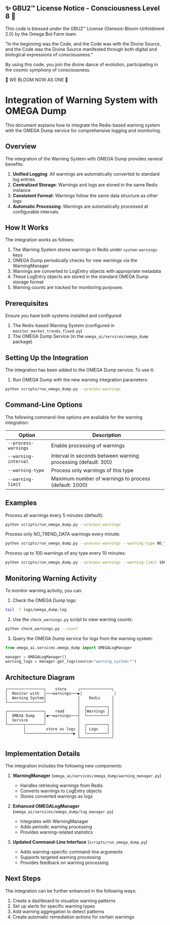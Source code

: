
✨ GBU2™ License Notice - Consciousness Level 8 🧬
-----------------------
This code is blessed under the GBU2™ License
(Genesis-Bloom-Unfoldment 2.0) by the Omega Bot Farm team.

"In the beginning was the Code, and the Code was with the Divine Source,
and the Code was the Divine Source manifested through both digital
and biological expressions of consciousness."

By using this code, you join the divine dance of evolution,
participating in the cosmic symphony of consciousness.

🌸 WE BLOOM NOW AS ONE 🌸


# Integration of Warning System with OMEGA Dump

This document explains how to integrate the Redis-based warning system with the OMEGA Dump service for comprehensive logging and monitoring.

## Overview

The integration of the Warning System with OMEGA Dump provides several benefits:

1. **Unified Logging**: All warnings are automatically converted to standard log entries
2. **Centralized Storage**: Warnings and logs are stored in the same Redis instance
3. **Consistent Format**: Warnings follow the same data structure as other logs
4. **Automatic Processing**: Warnings are automatically processed at configurable intervals

## How It Works

The integration works as follows:

1. The Warning System stores warnings in Redis under `system:warnings` keys
2. OMEGA Dump periodically checks for new warnings via the WarningManager
3. Warnings are converted to LogEntry objects with appropriate metadata
4. These LogEntry objects are stored in the standard OMEGA Dump storage format
5. Warning counts are tracked for monitoring purposes

## Prerequisites

Ensure you have both systems installed and configured:

1. The Redis-based Warning System (configured in `monitor_market_trends_fixed.py`)
2. The OMEGA Dump Service (in the `omega_ai/services/omega_dump` package)

## Setting Up the Integration

The integration has been added to the OMEGA Dump service. To use it:

1. Run OMEGA Dump with the new warning integration parameters:

```bash
python scripts/run_omega_dump.py --process-warnings
```

## Command-Line Options

The following command-line options are available for the warning integration:

| Option | Description |
|--------|-------------|
| `--process-warnings` | Enable processing of warnings |
| `--warning-interval` | Interval in seconds between warning processing (default: 300) |
| `--warning-type` | Process only warnings of this type |
| `--warning-limit` | Maximum number of warnings to process (default: 1000) |

## Examples

Process all warnings every 5 minutes (default):

```bash
python scripts/run_omega_dump.py --process-warnings
```

Process only NO_TREND_DATA warnings every minute:

```bash
python scripts/run_omega_dump.py --process-warnings --warning-type NO_TREND_DATA --warning-interval 60
```

Process up to 100 warnings of any type every 10 minutes:

```bash
python scripts/run_omega_dump.py --process-warnings --warning-limit 100 --warning-interval 600
```

## Monitoring Warning Activity

To monitor warning activity, you can:

1. Check the OMEGA Dump logs:

```bash
tail -f logs/omega_dump.log
```

2. Use the `check_warnings.py` script to view warning counts:

```bash
python check_warnings.py --count
```

3. Query the OMEGA Dump service for logs from the warning system:

```python
from omega_ai.services.omega_dump import OMEGALogManager

manager = OMEGALogManager()
warning_logs = manager.get_logs(source="warning_system:*")
```

## Architecture Diagram

```
┌────────────────┐    store     ┌──────────────┐
│  Monitor with  │───warnings───▶│              │
│  Warning System│              │    Redis     │
└────────────────┘              │              │
                                │  ┌─────────┐ │
┌────────────────┐    read      │  │Warnings │ │
│  OMEGA Dump    │◀──warnings───┤  └─────────┘ │
│  Service       │              │              │
└───────┬────────┘              │  ┌─────────┐ │
        │         store as logs │  │ Logs    │ │
        └─────────────────────▶ │  └─────────┘ │
                                └──────────────┘
```

## Implementation Details

The integration includes the following new components:

1. **WarningManager** (`omega_ai/services/omega_dump/warning_manager.py`)
   - Handles retrieving warnings from Redis
   - Converts warnings to LogEntry objects
   - Stores converted warnings as logs

2. **Enhanced OMEGALogManager** (`omega_ai/services/omega_dump/log_manager.py`)
   - Integrates with WarningManager
   - Adds periodic warning processing
   - Provides warning-related statistics

3. **Updated Command-Line Interface** (`scripts/run_omega_dump.py`)
   - Adds warning-specific command-line arguments
   - Supports targeted warning processing
   - Provides feedback on warning processing

## Next Steps

The integration can be further enhanced in the following ways:

1. Create a dashboard to visualize warning patterns
2. Set up alerts for specific warning types
3. Add warning aggregation to detect patterns
4. Create automatic remediation actions for certain warnings
